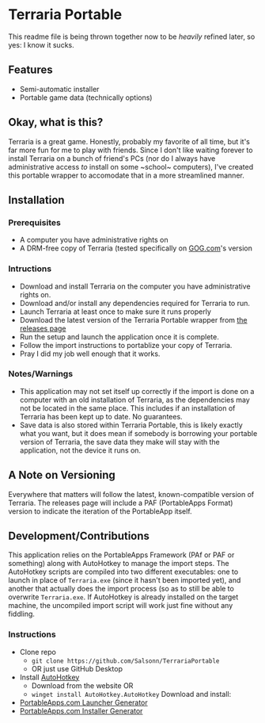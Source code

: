 # Terraria Portable
This readme file is being thrown together now to be _heavily_ refined later, so yes: I know it sucks.

## Features
* Semi-automatic installer
* Portable game data (technically options)

## Okay, what is this?
Terraria is a great game. Honestly, probably my favorite of all time, but it's far more fun for me to play with friends. Since I don't like waiting forever to install Terraria on a bunch of friend's PCs (nor do I always have administrative access _to_ install on some ~school~ computers), I've created this portable wrapper to accomodate that in a more streamlined manner.
  
## Installation

### Prerequisites
* A computer you have administrative rights on
* A DRM-free copy of Terraria (tested specifically on [GOG.com](gog.com)'s version

### Intructions
* Download and install Terraria on the computer you have administrative rights on.
* Download and/or install any dependencies required for Terraria to run.
* Launch Terraria at least once to make sure it runs properly
* Download the latest version of the Terraria Portable wrapper from [the releases page](https://github.com/Salsonn/TerrariaPortable/releases/latest)
* Run the setup and launch the application once it is complete.
* Follow the import instructions to portablize your copy of Terraria.
* Pray I did my job well enough that it works.

### Notes/Warnings
* This application may not set itself up correctly if the import is done on a computer with an old installation of Terraria, as the dependencies may not be located in the same place. This includes if an installation of Terraria has been kept up to date. No guarantees.
* Save data is also stored within Terraria Portable, this is likely exactly what you want, but it does mean if somebody is borrowing your portable version of Terraria, the save data they make will stay with the application, not the device it runs on.

## A Note on Versioning
Everywhere that matters will follow the latest, known-compatible version of Terraria. The releases page will include a PAF (PortableApps Format) version to indicate the iteration of the PortableApp itself.

## Development/Contributions
This application relies on the PortableApps Framework (PAf or PAF or something) along with AutoHotkey to manage the import steps. The AutoHotkey scripts are compiled into two different executables: one to launch in place of `Terraria.exe` (since it hasn't been imported yet), and another that actually does the import process (so as to still be able to overwrite `Terraria.exe`. If AutoHotkey is already installed on the target machine, the uncompiled import script will work just fine without any fiddling.

### Instructions
* Clone repo
  * `git clone https://github.com/Salsonn/TerrariaPortable`
  * OR just use GitHub Desktop
* Install [AutoHotkey](https://autohotkey.com)
  * Download from the website OR
  * `winget install AutoHotkey.AutoHotkey`
Download and install:
* [PortableApps.com Launcher Generator](https://portableapps.com/apps/development/portableapps.com_launcher)
* [PortableApps.com Installer Generator](https://portableapps.com/apps/development/portableapps.com_installer)

